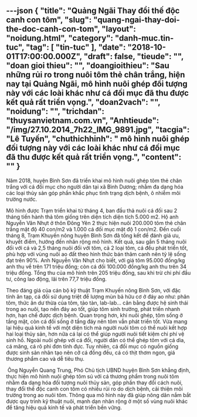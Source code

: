 ---json
{
    "title": "Quảng Ngãi Thay đổi thế độc canh con tôm",
    "slug": "quang-ngai-thay-doi-the-doc-canh-con-tom",
    "layout": "noidung.html",
    "category": "danh-muc.tin-tuc",
    "tag": [
        "tin-tuc"
    ],
    "date": "2018-10-01T17:00:00.000Z",
    "draft": false,
    "tieude": "",
    "doan gioi thieu": "",
    "doangioithieu": "Sau những rủi ro trong nuôi tôm thẻ chân trắng, hiện nay tại Quảng Ngãi, mô hình nuôi ghép đối tượng này với các loài khác như cá đối mục đã thu được kết quả rất triển vọng.",
    "doan2vach": "",
    "noidung": "",
    "trichdan": "thuysanvietnam.com.vn",
    "Anhtieude": "/img/27.10.2014_7h22_IMG_9891.jpg",
    "tacgia": "Lê Tuyến",
    "chuthichhinh": " mô hình nuôi ghép đối tượng này với các loài khác như cá đối mục đã thu được kết quả rất triển vọng.",
    "__content__": ""
}
---
<p>Năm 2018, huyện B&igrave;nh Sơn đ&atilde; triển khai m&ocirc; h&igrave;nh nu&ocirc;i gh&eacute;p t&ocirc;m thẻ ch&acirc;n trắng với c&aacute; đối mục cho người d&acirc;n tại x&atilde; B&igrave;nh Dương; nhằm đa dạng h&oacute;a c&aacute;c loại thủy sản g&oacute;p phần khắc phục t&igrave;nh trạng dịch bệnh, &ocirc; nhiễm m&ocirc;i trường nước.</p>

<p>M&ocirc; h&igrave;nh được Trạm triển khai từ th&aacute;ng 4, ban đầu thả nu&ocirc;i c&aacute; đối sau 2 th&aacute;ng tiến h&agrave;nh thả t&ocirc;m giống tr&ecirc;n diện t&iacute;ch diện t&iacute;ch 5.000 m2. Hộ anh Nguyễn Văn Nhựt ở th&ocirc;n Đ&ocirc;ng Y&ecirc;n 2 thực hiện nu&ocirc;i 200.000 t&ocirc;m thẻ ch&acirc;n trắng mật độ 40 con/m2 v&agrave; 1.000 c&aacute; đối mục mật độ 1 con/m2. Đến cuối th&aacute;ng 8, Trạm Khuyến n&ocirc;ng huyện B&igrave;nh Sơn đ&atilde; tổng kết để đ&aacute;nh gi&aacute; ưu, khuyết điểm, hướng đến nh&acirc;n rộng m&ocirc; h&igrave;nh. Kết quả, sau gần 5 th&aacute;ng nu&ocirc;i đối với c&aacute; v&agrave; 2,5 th&aacute;ng nu&ocirc;i đối với t&ocirc;m, cả 2 loại t&ocirc;m, c&aacute; đều ph&aacute;t triển tốt, ph&ugrave; hợp với v&ugrave;ng nu&ocirc;i ao đất theo h&igrave;nh thức b&aacute;n th&acirc;m canh n&ecirc;n tỷ lệ sống đạt tr&ecirc;n 90%. Anh Nguyễn Văn Nhựt cho biết, với gi&aacute; t&ocirc;m 95.000 đồng/kg anh thu về tr&ecirc;n 171 triệu đồng; c&ograve;n c&aacute; đối 100.000 đồng/kg anh thu tr&ecirc;n 34 triệu đồng. Tổng thu của m&ocirc; h&igrave;nh tr&ecirc;n 205 triệu đồng, sau khi trừ chi ph&iacute; đầu tư, c&ocirc;ng lao động, l&atilde;i tr&ecirc;n 77,7 triệu đồng.</p>

<p>Theo đ&aacute;ng gi&aacute; của c&aacute;n bộ kỹ thuật Trạm Khuyến n&ocirc;ng B&igrave;nh Sơn, với đặc t&iacute;nh ăn tạp, c&aacute; đối sử dụng triệt để lượng m&ugrave;n bả hữu cơ ở đ&aacute;y ao như: ph&acirc;n t&ocirc;m, thức ăn dư thừa của t&ocirc;m, tảo t&agrave;n, lab-lab&hellip; c&acirc;n bằng được hệ sinh th&aacute;i trong ao nu&ocirc;i, tạo nền đ&aacute;y ao tốt, gi&uacute;p t&ocirc;m sinh trưởng, ph&aacute;t triển nhanh hơn, hạn chế được dịch bệnh. Quan trọng hơn, khi nu&ocirc;i gh&eacute;p, t&ocirc;m sống ở tầng mặt, c&ograve;n c&aacute; đối sống ở tầng đ&aacute;y n&ecirc;n t&ocirc;m vẫn ph&aacute;t triển tốt. Vừa mang lại hiệu quả kinh tế với một diện t&iacute;ch m&agrave; người nu&ocirc;i t&ocirc;m c&oacute; thể nu&ocirc;i kết hợp hai loại thủy sản, hơn nữa c&aacute; lại c&oacute; thể gi&uacute;p người nu&ocirc;i tiết kiệm chi ph&iacute; vệ sinh hồ. Ngo&agrave;i nu&ocirc;i gh&eacute;p với c&aacute; đối, người d&acirc;n c&oacute; thể gh&eacute;p t&ocirc;m với c&aacute; d&igrave;a, c&aacute; măng, c&aacute; r&ocirc; phi đơn t&iacute;nh đực. Tuy nhi&ecirc;n, c&aacute; đối mục c&oacute; nguồn giống được sinh sản nh&acirc;n tạo n&ecirc;n cỡ c&aacute; đồng đều, c&aacute; c&oacute; thịt thơm ngon, gi&aacute; thương phẩm cao v&agrave; dễ ti&ecirc;u thụ.</p>

<p>&nbsp;&Ocirc;ng Nguyễn Quang Trung, Ph&oacute; Chủ tịch UBND huyện B&igrave;nh Sơn khẳng định, thực hiện m&ocirc; h&igrave;nh nu&ocirc;i gh&eacute;p t&ocirc;m s&uacute; với c&aacute; thương phẩm trong nu&ocirc;i t&ocirc;m nhằm đa dạng h&oacute;a đối tượng nu&ocirc;i thủy sản, g&oacute;p phần thay đổi c&aacute;ch nu&ocirc;i, thay đổi thế độc canh con t&ocirc;m c&oacute; nhiều rủi ro do dịch bệnh, cải thiện m&ocirc;i trường trong ao nu&ocirc;i t&ocirc;m. Th&ocirc;ng qua m&ocirc; h&igrave;nh n&agrave;y đ&atilde; gi&uacute;p n&ocirc;ng d&acirc;n nắm bắt được quy tr&igrave;nh kỹ thuật nu&ocirc;i, mạnh dạn nh&acirc;n rộng ở một số v&ugrave;ng nu&ocirc;i kh&aacute;c để tăng hiệu quả kinh tế v&agrave; ph&aacute;t triển bền vững.</p>
